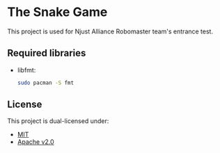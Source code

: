 # The Snake Game

This project is used for Njust Alliance Robomaster team's entrance test.

## Required libraries

- libfmt:
  ```bash
  sudo pacman -S fmt
  ```

## License

This project is dual-licensed under:
- [MIT](LICENSE-MIT)
- [Apache v2.0](LICENSE-APACHE)
